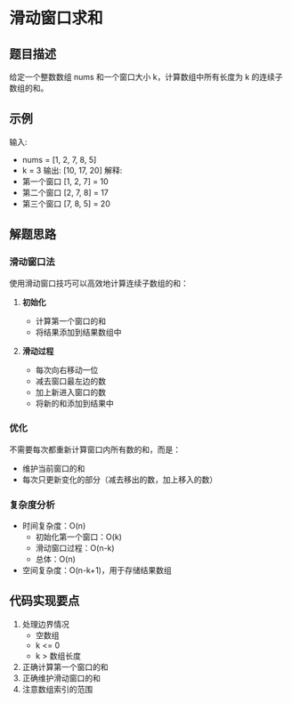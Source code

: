 # 滑动窗口求和

## 题目描述
给定一个整数数组 nums 和一个窗口大小 k，计算数组中所有长度为 k 的连续子数组的和。

## 示例
输入: 
- nums = [1, 2, 7, 8, 5]
- k = 3
输出: [10, 17, 20]
解释:
- 第一个窗口 [1, 2, 7] = 10
- 第二个窗口 [2, 7, 8] = 17
- 第三个窗口 [7, 8, 5] = 20

## 解题思路

### 滑动窗口法
使用滑动窗口技巧可以高效地计算连续子数组的和：

1. **初始化**
   - 计算第一个窗口的和
   - 将结果添加到结果数组中

2. **滑动过程**
   - 每次向右移动一位
   - 减去窗口最左边的数
   - 加上新进入窗口的数
   - 将新的和添加到结果中

### 优化
不需要每次都重新计算窗口内所有数的和，而是：
- 维护当前窗口的和
- 每次只更新变化的部分（减去移出的数，加上移入的数）

### 复杂度分析
- 时间复杂度：O(n)
  - 初始化第一个窗口：O(k)
  - 滑动窗口过程：O(n-k)
  - 总体：O(n)
- 空间复杂度：O(n-k+1)，用于存储结果数组

## 代码实现要点
1. 处理边界情况
   - 空数组
   - k <= 0
   - k > 数组长度
2. 正确计算第一个窗口的和
3. 正确维护滑动窗口的和
4. 注意数组索引的范围 